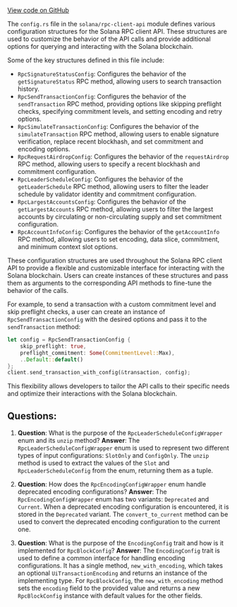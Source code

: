 
[View code on GitHub](https://github.com/solana-labs/solana/blob/master/rpc-client-api/src/config.rs)

The `config.rs` file in the `solana/rpc-client-api` module defines various configuration structures for the Solana RPC client API. These structures are used to customize the behavior of the API calls and provide additional options for querying and interacting with the Solana blockchain.

Some of the key structures defined in this file include:

- `RpcSignatureStatusConfig`: Configures the behavior of the `getSignatureStatus` RPC method, allowing users to search transaction history.
- `RpcSendTransactionConfig`: Configures the behavior of the `sendTransaction` RPC method, providing options like skipping preflight checks, specifying commitment levels, and setting encoding and retry options.
- `RpcSimulateTransactionConfig`: Configures the behavior of the `simulateTransaction` RPC method, allowing users to enable signature verification, replace recent blockhash, and set commitment and encoding options.
- `RpcRequestAirdropConfig`: Configures the behavior of the `requestAirdrop` RPC method, allowing users to specify a recent blockhash and commitment configuration.
- `RpcLeaderScheduleConfig`: Configures the behavior of the `getLeaderSchedule` RPC method, allowing users to filter the leader schedule by validator identity and commitment configuration.
- `RpcLargestAccountsConfig`: Configures the behavior of the `getLargestAccounts` RPC method, allowing users to filter the largest accounts by circulating or non-circulating supply and set commitment configuration.
- `RpcAccountInfoConfig`: Configures the behavior of the `getAccountInfo` RPC method, allowing users to set encoding, data slice, commitment, and minimum context slot options.

These configuration structures are used throughout the Solana RPC client API to provide a flexible and customizable interface for interacting with the Solana blockchain. Users can create instances of these structures and pass them as arguments to the corresponding API methods to fine-tune the behavior of the calls.

For example, to send a transaction with a custom commitment level and skip preflight checks, a user can create an instance of `RpcSendTransactionConfig` with the desired options and pass it to the `sendTransaction` method:

```rust
let config = RpcSendTransactionConfig {
    skip_preflight: true,
    preflight_commitment: Some(CommitmentLevel::Max),
    ..Default::default()
};
client.send_transaction_with_config(&transaction, config);
```

This flexibility allows developers to tailor the API calls to their specific needs and optimize their interactions with the Solana blockchain.
## Questions: 
 1. **Question**: What is the purpose of the `RpcLeaderScheduleConfigWrapper` enum and its `unzip` method?
   **Answer**: The `RpcLeaderScheduleConfigWrapper` enum is used to represent two different types of input configurations: `SlotOnly` and `ConfigOnly`. The `unzip` method is used to extract the values of the `Slot` and `RpcLeaderScheduleConfig` from the enum, returning them as a tuple.

2. **Question**: How does the `RpcEncodingConfigWrapper` enum handle deprecated encoding configurations?
   **Answer**: The `RpcEncodingConfigWrapper` enum has two variants: `Deprecated` and `Current`. When a deprecated encoding configuration is encountered, it is stored in the `Deprecated` variant. The `convert_to_current` method can be used to convert the deprecated encoding configuration to the current one.

3. **Question**: What is the purpose of the `EncodingConfig` trait and how is it implemented for `RpcBlockConfig`?
   **Answer**: The `EncodingConfig` trait is used to define a common interface for handling encoding configurations. It has a single method, `new_with_encoding`, which takes an optional `UiTransactionEncoding` and returns an instance of the implementing type. For `RpcBlockConfig`, the `new_with_encoding` method sets the `encoding` field to the provided value and returns a new `RpcBlockConfig` instance with default values for the other fields.